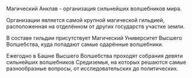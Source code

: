 Магический Анклав - организация сильнейших волшебников мира.

Организации является самой крупной магической гильдией, расположенная на отделённом от других государств участке земли.

В составе гильдии присутствует Магический Университет Высшего Волшебства, куда попадают самые одарённые волшебники.

Ежегодно в Башне Высшего Волшебства проходят собрания девяти сильнейших волшебников Средиземья, на которых решаются самые разнообразные вопросы, от исследовательских до политических.
